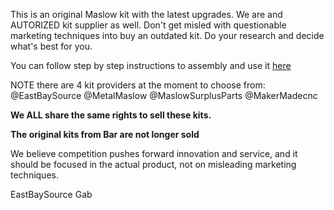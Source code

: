 This is an original Maslow kit with the latest upgrades.
We are and AUTORIZED kit supplier as well. Don't get misled with questionable marketing techniques into buy an outdated kit. Do your research and decide what's best for you.

You can follow step by step instructions to assembly and use it [here](https://www.maslowcnc.com/assemblyguide)

NOTE there are 4 kit providers at the moment to choose from:
@EastBaySource
@MetalMaslow
@MaslowSurplusParts
@MakerMadecnc

**We ALL share the same rights to sell these kits.**

**The original kits from Bar are not longer sold**

We believe competition pushes forward innovation and service, and it should be focused in the actual product, not on misleading marketing techniques.

EastBaySource
Gab


